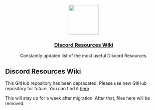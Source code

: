 <!-- markdownlint-disable MD041 MD033 -->
<p align="center">
  <a href="https://discordresources.com/">
    <img src="https://raw.githubusercontent.com/Discord-Resources-Wiki/Discord-Resources-Wiki/main/static/img/logo-small.png" height="96">
    <h3 align="center">Discord Resources Wiki</h3>
  </a>
</p>

<p align="center">
  Constantly updated list of the most useful Discord Resources.
</p>

## Discord Resources Wiki

This GitHub repository has been depracated. Please use new GitHub repository for future.
You can find it  [here](https://github.com/DC-Resources-Wiki/Discord-Resources-Wiki)

This will stay up for a week after migration. After that, files here will be removed.
